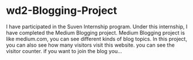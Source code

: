 # wd2-Blogging-Project
I have participated in the Suven Internship program. Under this internship, I have completed the Medium Blogging project. Medium Blogging project is like medium.com, you can see different kinds of blog topics. In this project, you can also see how many visitors visit this website. you can see the visitor counter. if you want to join the blog you…
